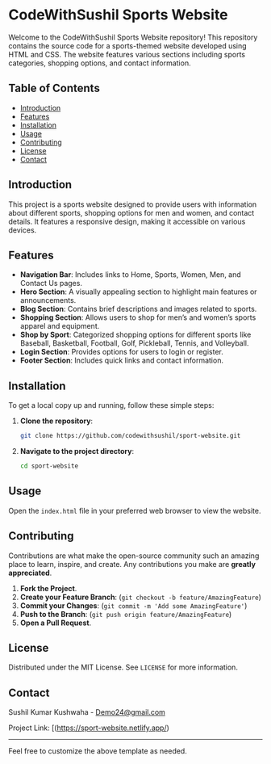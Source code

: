 # CodeWithSushil Sports Website

Welcome to the CodeWithSushil Sports Website repository! This repository contains the source code for a sports-themed website developed using HTML and CSS. The website features various sections including sports categories, shopping options, and contact information.

## Table of Contents
- [Introduction](#introduction)
- [Features](#features)
- [Installation](#installation)
- [Usage](#usage)
- [Contributing](#contributing)
- [License](#license)
- [Contact](#contact)

## Introduction

This project is a sports website designed to provide users with information about different sports, shopping options for men and women, and contact details. It features a responsive design, making it accessible on various devices.

## Features

- **Navigation Bar**: Includes links to Home, Sports, Women, Men, and Contact Us pages.
- **Hero Section**: A visually appealing section to highlight main features or announcements.
- **Blog Section**: Contains brief descriptions and images related to sports.
- **Shopping Section**: Allows users to shop for men’s and women’s sports apparel and equipment.
- **Shop by Sport**: Categorized shopping options for different sports like Baseball, Basketball, Football, Golf, Pickleball, Tennis, and Volleyball.
- **Login Section**: Provides options for users to login or register.
- **Footer Section**: Includes quick links and contact information.

## Installation

To get a local copy up and running, follow these simple steps:

1. **Clone the repository**:
   ```sh
   git clone https://github.com/codewithsushil/sport-website.git
   ```
2. **Navigate to the project directory**:
   ```sh
   cd sport-website
   ```

## Usage

Open the `index.html` file in your preferred web browser to view the website.

## Contributing

Contributions are what make the open-source community such an amazing place to learn, inspire, and create. Any contributions you make are **greatly appreciated**.

1. **Fork the Project**.
2. **Create your Feature Branch**: (`git checkout -b feature/AmazingFeature`)
3. **Commit your Changes**: (`git commit -m 'Add some AmazingFeature'`)
4. **Push to the Branch**: (`git push origin feature/AmazingFeature`)
5. **Open a Pull Request**.

## License

Distributed under the MIT License. See `LICENSE` for more information.

## Contact

Sushil Kumar Kushwaha - [Demo24@gmail.com](mailto:Demo24@gmail.com)

Project Link: [(https://sport-website.netlify.app/)

---

Feel free to customize the above template as needed.
